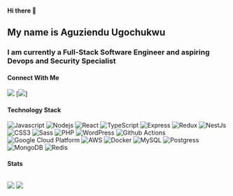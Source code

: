 #### Hi there 👋

## My name is Aguziendu Ugochukwu

### I am currently a Full-Stack Software Engineer and aspiring Devops and Security Specialist 

#### Connect With Me

[<img src="https://img.shields.io/badge/linkedin-%230077B5.svg?&style=for-the-badge&logo=linkedin&logoColor=white" />](https://www.linkedin.com/in/aguziendu-ugochukwu/)       [<img src="https://img.shields.io/badge/twitter-%231DA1F2.svg?&style=for-the-badge&logo=twitter&logoColor=white" />]

#### Technology Stack
<p>
  <img alt="Javascript" src="https://img.shields.io/badge/javascript%20-%23323330.svg?&style=for-the-badge&logo=javascript&logoColor=%23F7DF1E" /> 
<img alt="Nodejs" src="https://img.shields.io/badge/node.js%20-%2343853D.svg?&style=for-the-badge&logo=node.js&logoColor=white" />   
<!-- <img alt="React" src="https://img.shields.io/badge/-React-45b8d8?style=for-the-badge&logo=react&logoColor=white" /> -->
<img alt="React" src="https://img.shields.io/badge/react%20-%2320232a.svg?&style=for-the-badge&logo=react&logoColor=%2361DAFB" /> 
<img alt="TypeScript" src="https://img.shields.io/badge/typescript%20-%23007ACC.svg?&style=for-the-badge&logo=typescript&logoColor=white" />   
<img alt="Express" src="https://img.shields.io/badge/express.js%20-%23404d59.svg?&style=for-the-badge" />   
<img alt="Redux" src="https://img.shields.io/badge/redux-%23593d88.svg?style=for-the-badge&logo=redux&logoColor=white"/>  
<img alt="NestJs" src="https://img.shields.io/badge/-NestJs-ea2845?style=for-the-badge&logo=nestjs&logoColor=white" />
<!-- <img alt="Apollo-GraphQL" src="https://img.shields.io/badge/-ApolloGraphQL-311C87?style=for-the-badge&logo=apollo-graphql"/>  -->
<!-- <img alt="GraphQL" src="https://img.shields.io/badge/-GraphQL-E10098?style=for-the-badge&logo=graphql&logoColor=white" /> -->
<img alt="CSS3" src="https://img.shields.io/badge/css3%20-%231572B6.svg?&style=for-the-badge&logo=css3&logoColor=white" />
<img alt="Sass" src="https://img.shields.io/badge/sass%20-%23CC6699.svg?&style=for-the-badge&logo=sass&logoColor=white" />   
<img alt="PHP" src="https://img.shields.io/badge/-php-394989?style=for-the-badge&logo=php&logoColor=white" />   
<img alt="WordPress" src="https://img.shields.io/badge/-WordPress-0073aa?style=for-the-badge&logo=wordpress&logoColor=white" />   
<img alt="Github Actions" src="https://img.shields.io/badge/-Github_Actions-2088FF?style=for-the-badge&logo=github-actions&logoColor=white" />
<img alt="Google Cloud Platform" src="https://img.shields.io/badge/-Google_Cloud_Platform-1a73e8?style=for-the-badge&logo=google-cloud&logoColor=white" />
<img alt="AWS" src="https://img.shields.io/badge/Amazon%20AWS-%23232F3E?logo=amazon-aws&logoColor=white&style=for-the-badge" /> 
<!-- <img alt="TypeScript" src="https://img.shields.io/badge/-TypeScript-007ACC?style=for-the-badge&logo=typescript&logoColor=white" />    -->
<img alt="Docker" src="https://img.shields.io/badge/-Docker-46a2f1?style=for-the-badge&logo=docker&logoColor=white" />
<!-- <img src="https://img.shields.io/badge/react_native%20-%2320232a.svg?&style=for-the-badge&logo=react&logoColor=%2361DAFB" />    -->
<!-- <img src="https://img.shields.io/badge/html5%20-%23E34F26.svg?&style=for-the-badge&logo=html5&logoColor=white" />    -->
<img alt="MySQL" src="https://img.shields.io/badge/mysql-%2300f.svg?&style=for-the-badge&logo=mysql&logoColor=white" />   
<img alt="Postgress" src="https://img.shields.io/badge/postgres-%23316192.svg?&style=for-the-badge&logo=postgresql&logoColor=white" />   
<img alt="MongoDB" src="https://img.shields.io/badge/MongoDB-%234ea94b.svg?&style=for-the-badge&logo=mongodb&logoColor=white" />  
<!-- <img alt="Git" src="https://img.shields.io/badge/git-%23F05033.svg?style=for-the-badge&logo=git&logoColor=white"/>  -->
<img alt="Redis" src="https://img.shields.io/badge/redis-%23DD0031.svg?style=for-the-badge&logo=redis&logoColor=white"/>
</p>




#### Stats
<div style="display:flex;">
<p align="left">
<img src="https://github-readme-stats.vercel.app/api?username=iamug&count_private=true&hide=contribs,issues,prs&show_icons=true&theme=radical"/>
<img src="https://github-readme-stats.vercel.app/api/top-langs/?username=iamug&layout=compact&theme=radical"/>
</p>
</div>



<!--
**iamug/iamug** is a ✨ _special_ ✨ repository because its `README.md` (this file) appears on your GitHub profile.

Here are some ideas to get you started:

- 🔭 I’m currently and always learning new things.
- 🌱 I’m currently learning ...
- 👯 I’m looking to collaborate on ...
- 🤔 I’m looking for help with ...
- 💬 Ask me about ...
- 📫 How to reach me: ...
- 😄 Pronouns: ...
- ⚡ Fun fact: ...
-->
